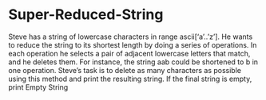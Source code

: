 # Super-Reduced-String
Steve has a string of lowercase characters in range ascii[‘a’..’z’]. He wants to reduce the string to its shortest length by doing a series of operations. In each operation he selects a pair of adjacent lowercase letters that match, and he deletes them. For instance, the string aab could be shortened to b in one operation.  Steve’s task is to delete as many characters as possible using this method and print the resulting string. If the final string is empty, print Empty String
